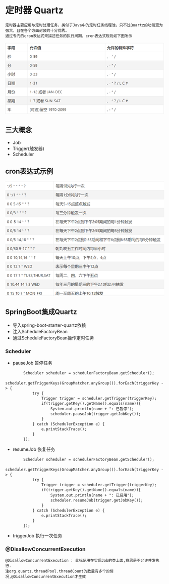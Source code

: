# 定时器 Quartz

    定时器主要应用与定时处理任务，类似于Java中的定时任务线程池，只不过Quartz的功能更为强大，且在各个方面封装的十分优秀。
    通过专门的cron表达式来描述任务的执行周期，cron表达式规则如下图所示

![binaryTree](../image/微信图片_20201009164517.png) 

## 三大概念

- Job
- Trigger(触发器)
- Scheduler

## cron表达式示例

![binaryTree](../image/微信图片_20201009164916.png)

## SpringBoot集成Quartz

- 导入spring-boot-starter-quartz依赖
- 注入ScheduleFactoryBean 
- 通过ScheduleFactoryBean操作定时任务

### Scheduler

- pauseJob 暂停任务
````
        Scheduler scheduler = schedulerFactoryBean.getScheduler();
        scheduler.getTriggerKeys(GroupMatcher.anyGroup()).forEach(triggerKey -> {
            try {
                Trigger trigger = scheduler.getTrigger(triggerKey);
                if(trigger.getKey().getName().equals(name)){
                    System.out.println(name + ": 已暂停");
                    scheduler.pauseJob(trigger.getJobKey());
                }
            } catch (SchedulerException e) {
                e.printStackTrace();
            }
        });
````
- resumeJob 恢复任务
````
        Scheduler scheduler = schedulerFactoryBean.getScheduler();
        scheduler.getTriggerKeys(GroupMatcher.anyGroup()).forEach(triggerKey -> {
            try {
                Trigger trigger = scheduler.getTrigger(triggerKey);
                if(trigger.getKey().getName().equals(name)){
                    System.out.println(name + ": 已启用");
                    scheduler.resumeJob(trigger.getJobKey());
                }
            } catch (SchedulerException e) {
                e.printStackTrace();
            }
        });
````
- triggerJob 执行一次任务


### @DisallowConcurrentExecution

    @DisallowConcurrentExecution : 此标记用在实现Job的类上面,意思是不允许并发执行.
    注org.quartz.threadPool.threadCount的数量有多个的情况,@DisallowConcurrentExecution才生效
